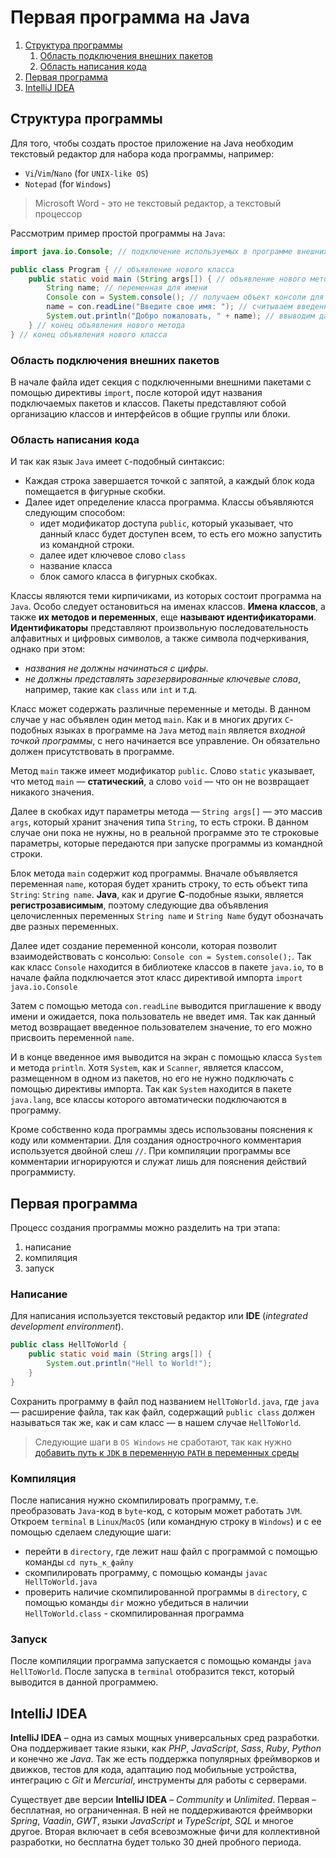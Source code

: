 # Первая программа на Java
1. [Структура программы](#Структура-программы)
    1. [Область подключения внешних пакетов](#Область-подключения-внешних-пакетов)
    2. [Область написания кода](#Область-написания-кода)
2. [Первая программа](#Первая-программа)
3. [IntelliJ IDEA](#intellij-idea)


## Структура программы
Для того, чтобы создать простое приложение на Java необходим текстовый редактор для набора кода программы, например:

- `Vi`/`Vim`/`Nano` (for `UNIX-like OS`)
- `Notepad` (for `Windows`)

> Microsoft Word - это не текстовый редактор, а текстовый процессор

Рассмотрим пример простой программы на `Java`:

```java
import java.io.Console; // подключение используемых в программе внешних пакетов

public class Program { // объявление нового класса
    public static void main (String args[]) { // объявление нового метода
        String name; // переменная для имени
        Console con = System.console(); // получаем объект консоли для считывания с консоли
        name = con.readLine("Введите свое имя: "); // считываем введенное значение
        System.out.println("Добро пожаловать, " + name); // ввыводим данную запись поток вывода
    } // конец объявления нового метода
} // конец объявления нового класса
```

### Область подключения внешних пакетов
В начале файла идет секция с подключенными внешними пакетами с помощью директивы `import`, после которой идут названия подключаемых пакетов и классов. Пакеты представляют собой организацию классов и интерфейсов в общие группы или блоки.

### Область написания кода
И так как язык `Java` имеет `С`-подобный синтаксис:

- Каждая строка завершается точкой с запятой, а каждый блок кода помещается в фигурные скобки.
- Далее идет определение класса программа. Классы объявляются следующим способом:
    - идет модификатор доступа `public`, который указывает, что данный класс будет доступен всем, то есть его можно запустить из командной строки.
    - далее идет ключевое слово `class`
    - название класса
    - блок самого класса в фигурных скобках.

Классы являются теми кирпичиками, из которых состоит программа на `Java`. Особо следует остановиться на именах классов. **Имена классов**, а также **их методов и переменных**, еще **называют идентификаторами**. **Идентификаторы** представляют произвольную последовательность алфавитных и цифровых символов, а также символа подчеркивания, однако при этом:
- *названия не должны начинаться с цифры*.
- *не должны представлять зарезервированные ключевые слова*, например, такие как `class` или `int` и т.д.

Класс может содержать различные переменные и методы. В данном случае у нас объявлен один метод `main`. Как и в многих других `C`-подобных языках в программе на `Java` метод `main` является *входной точкой программы*, с него начинается все управление. Он обязательно должен присутствовать в программе.

Метод `main` также имеет модификатор `public`. Слово `static` указывает, что метод `main` — **статический**, а слово `void` — что он не возвращает никакого значения.

Далее в скобках идут параметры метода — `String args[]` — это массив `args`, который хранит значения типа `String`, то есть строки. В данном случае они пока не нужны, но в реальной программе это те строковые параметры, которые передаются при запуске программы из командной строки.

Блок метода `main` содержит код программы. Вначале объявляется переменная `name`, которая будет хранить строку, то есть объект типа `String`: `String name`. **Java**, как и другие **С**-подобные языки, является **регистрозависимым**, поэтому следующие два объявления целочисленных переменных `String name` и `String Name` будут обозначать две разных переменных.

Далее идет создание переменной консоли, которая позволит взаимодействовать с консолью: `Console con = System.console();`. Так как класс `Console` находится в библиотеке классов в пакете `java.io`, то в начале файла подключается этот класс директивой импорта `import java.io.Console`

Затем с помощью метода `con.readLine` выводится приглашение к вводу имени и ожидается, пока пользователь не введет имя. Так как данный метод возвращает введенное пользователем значение, то его можно присвоить переменной `name`.

И в конце введенное имя выводится на экран с помощью класса `System` и метода `println`. Хотя `System`, как и `Scanner`, является классом, размещенном в одном из пакетов, но его не нужно подключать с помощью директивы импорта. Так как `System` находится в пакете `java.lang`, все классы которого автоматически подключаются в программу.

Кроме собственно кода программы здесь использованы пояснения к коду или комментарии. Для создания однострочного комментария используется двойной слеш `//`. При компиляции программы все комментарии игнорируются и служат лишь для пояснения действий программисту.


## Первая программа
Процесс создания программы можно разделить на три этапа:
1. написание
2. компиляция
3. запуск

### Написание
Для написания используется текстовый редактор или **IDE** (*integrated development environment*).

```java
public class HellToWorld {
    public static void main (String args[]) {
        System.out.println("Hell to World!");
    }
}
```
Сохранить программу в файл под названием `HellToWorld.java`, где `java` — расширение файла, так как файл, содержащий `public class` должен называться так же, как и сам класс — в нашем случае `HellToWorld`.

> Следующие шаги в `OS Windows` не сработают, так как нужно [добавить путь к `JDK` в переменную `PATH` в переменных среды](https://www.java.com/ru/download/help/path.xml)

### Компиляция
После написания нужно скомпилировать программу, т.е. преобразовать `Java`-код в `byte`-код, с которым может работать `JVM`. Откроем `terminal` в `Linux`/`MacOS` (или командную строку в `Windows`) и с ее помощью сделаем следующие шаги:
- перейти в `directory`, где лежит наш файл с программой с помощью команды `cd путь_к_файлу`
- скомпилировать программу, с помощью команды `javac HellToWorld.java`
- проверить наличие скомпилированной программы в `directory`, с помощью команды `dir` можно убедиться в наличии `HellToWorld.class` - скомпилированная программа

### Запуск
После компиляции программа запускается с помощью команды `java HellToWorld`. После запуска в `terminal` отобразится текст, который выводится в данной программею.


## IntelliJ IDEA
**IntelliJ IDEA** – одна из самых мощных универсальных сред разработки. Она поддерживает такие языки, как *PHP*, *JavaScript*, *Sass*, *Ruby*, *Python* и конечно же *Java*. Так же есть поддержка популярных фреймворков и движков, тестов для кода, адаптацию под мобильные устройства, интеграцию с *Git* и *Mercurial*, инструменты для работы с серверами.

Существует две версии **IntelliJ IDEA** – *Community* и *Unlimited*. Первая – бесплатная, но ограниченная. В ней не поддерживаются фреймворки *Spring*, *Vaadin*, *GWT*, языки *JavaScript* и *TypeScript*, *SQL* и многое другое. Вторая включает в себя всевозможные фичи для коллективной разработки, но бесплатна будет только 30 дней пробного периода.